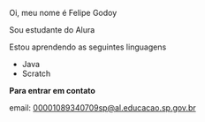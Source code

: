Oi, meu nome é Felipe Godoy

Sou estudante do Alura

Estou aprendendo as seguintes linguagens
* Java
* Scratch

**Para entrar em contato**

email: 00001089340709sp@al.educacao.sp.gov.br
